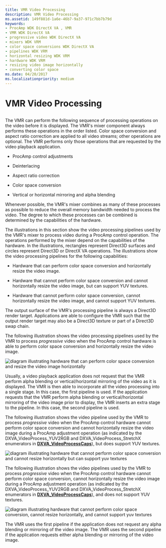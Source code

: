 ```yaml
---
title: VMR Video Processing
description: VMR Video Processing
ms.assetid: 149f881d-1a6e-46b7-9a37-971c7bb7b79d
keywords:
- ProcAmp WDK DirectX VA , VMR
- VMR WDK DirectX VA
- progressive video WDK DirectX VA
- mixers WDK VRM
- color space conversions WDK DirectX VA
- pipelines WDK VRM
- horizontal resizing WDK VRM
- hardware WDK VRM
- resizing video image horizontally
- converting color space
ms.date: 04/20/2017
ms.localizationpriority: medium
---
```


# VMR Video Processing


## <span id="ddk_vmr_video_processing_gg"></span><span id="DDK_VMR_VIDEO_PROCESSING_GG"></span>


The VMR can perform the following sequence of processing operations on the video before it is displayed. The VMR's mixer component always performs these operations in the order listed. Color space conversion and aspect ratio correction are applied to all video streams; other operations are optional. The VMR performs only those operations that are requested by the video playback application.

-   ProcAmp control adjustments

-   Deinterlacing

-   Aspect ratio correction

-   Color space conversion

-   Vertical or horizontal mirroring and alpha blending

Whenever possible, the VMR's mixer combines as many of these processes as possible to reduce the overall memory bandwidth needed to process the video. The degree to which these processes can be combined is determined by the capabilities of the hardware.

The illustrations in this section show the video processing pipelines used by the VMR's mixer to process video during a ProcAmp control operation. The operations performed by the mixer depend on the capabilities of the hardware. In the illustrations, rectangles represent Direct3D surfaces and circles represent Direct3D or DirectX VA operations. The illustrations show the video processing pipelines for the following capabilities:

-   Hardware that can perform color space conversion and horizontally resize the video image.

-   Hardware that cannot perform color space conversion and cannot horizontally resize the video image, but can support YUV textures.

-   Hardware that cannot perform color space conversion, cannot horizontally resize the video image, and cannot support YUV textures.

The output surface of the VMR's processing pipeline is always a Direct3D render target. Applications are able to configure the VMR such that the output render target may also be a Direct3D texture or part of a Direct3D swap chain.

The following illustration shows the video processing pipelines used by the VMR to process *progressive* video when the ProcAmp control hardware is able to perform color space conversion and horizontally resize the video image.

![diagram illustrating hardware that can perform color space conversion and resize the video image horizontally](images/procamp1.png)

Usually, a video playback application does not request that the VMR perform alpha blending or vertical/horizontal mirroring of the video as it is displayed. The VMR is then able to incorporate all the video processing into a single stage. In this case, the first pipeline is used. If the application requests that the VMR perform alpha blending or vertical/horizontal mirroring of the video image prior to display, the VMR inserts an extra stage to the pipeline. In this case, the second pipeline is used.

The following illustration shows the video pipeline used by the VMR to process *progressive* video when the ProcAmp control hardware cannot perform color space conversion and cannot horizontally resize the video image during a ProcAmp adjustment operation (as indicated by the DXVA\_VideoProcess\_YUV2RGB and DXVA\_VideoProcess\_StretchX enumerators in [**DXVA\_VideoProcessCaps**](https://msdn.microsoft.com/library/windows/hardware/ff564076)), but does support YUV textures.

![diagram illustrating hardware that cannot perform color space conversion and cannot resize horizontally but can support yuv textures](images/procamp2.png)

The following illustration shows the video pipelines used by the VMR to process *progressive* video when the ProcAmp control hardware cannot perform color space conversion, cannot horizontally resize the video image during a ProcAmp adjustment operation (as indicated by the DXVA\_VideoProcess\_YUV2RGB and DXVA\_VideoProcess\_StretchX enumerators in [**DXVA\_VideoProcessCaps**](https://msdn.microsoft.com/library/windows/hardware/ff564076)), and does not support YUV textures.

![diagram illustrating hardware that cannot perform color space conversion, cannot resize horizontally, and cannot support yuv textures](images/procamp3.png)

The VMR uses the first pipeline if the application does not request any alpha blending or mirroring of the video image. The VMR uses the second pipeline if the application requests either alpha blending or mirroring of the video image.

 

 





